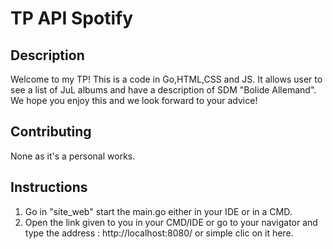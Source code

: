 # TP API Spotify
## Description
Welcome to my TP! This is a code in Go,HTML,CSS and JS. It allows user to see a list of JuL albums and have a description of SDM "Bolide Allemand".
We hope you enjoy this and we look forward to your advice!

## Contributing
None as it's a personal works.

## Instructions
1. Go in "site_web" start the main.go either in your IDE or in a CMD. 
2. Open the link given to you in your CMD/IDE or go to your navigator and type the address : http://localhost:8080/ or simple clic on it here.

